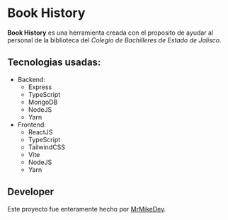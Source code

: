 # Book History

**Book History** es una herramienta creada con el proposito de ayudar al personal de la biblioteca del _Colegio de Bachilleres de Estado de Jalisco_.

## Tecnologias usadas:
- Backend:
    - Express
    - TypeScript
    - MongoDB
    - NodeJS
    - Yarn
- Frontend:
    - ReactJS
    - TypeScript
    - TailwindCSS
    - Vite
    - NodeJS
    - Yarn

## Developer
Este proyecto fue enteramente hecho por [MrMikeDev](https://github.com/MisterMikeDev).